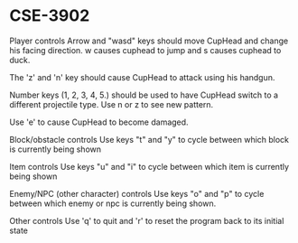 # CSE-3902

Player controls
Arrow and "wasd" keys should move CupHead and change his facing direction. w causes cuphead to jump and s causes cuphead to duck.

The 'z' and 'n' key should cause CupHead to attack using his handgun.

Number keys (1, 2, 3, 4, 5.) should be used to have CupHead switch to a different projectile type. Use n or z to see new pattern.

Use 'e' to cause CupHead to become damaged.

Block/obstacle controls
Use keys "t" and "y" to cycle between which block is currently being shown 

Item controls
Use keys "u" and "i" to cycle between which item is currently being shown 

Enemy/NPC (other character) controls
Use keys "o" and "p" to cycle between which enemy or npc is currently being shown. 

Other controls
Use 'q' to quit and 'r' to reset the program back to its initial state
